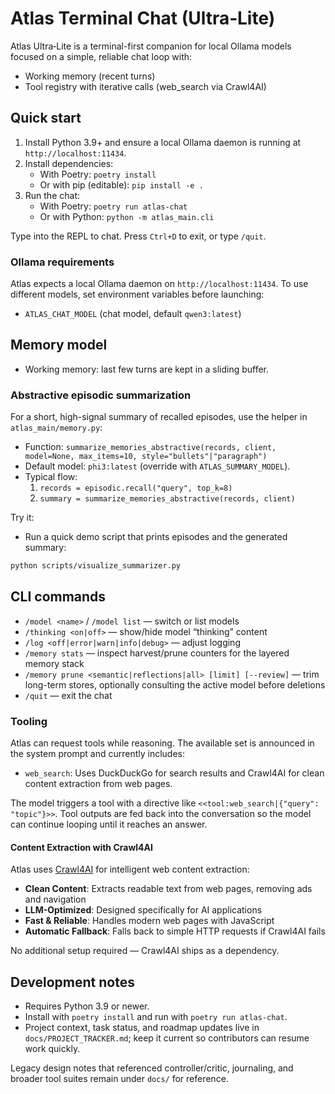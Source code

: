 # Atlas Terminal Chat (Ultra‑Lite)

Atlas Ultra‑Lite is a terminal-first companion for local Ollama models focused on a simple, reliable chat loop with:
- Working memory (recent turns)
- Tool registry with iterative calls (web_search via Crawl4AI)

## Quick start

1. Install Python 3.9+ and ensure a local Ollama daemon is running at `http://localhost:11434`.
2. Install dependencies:
   - With Poetry: `poetry install`
   - Or with pip (editable): `pip install -e .`
3. Run the chat:
   - With Poetry: `poetry run atlas-chat`
   - Or with Python: `python -m atlas_main.cli`

Type into the REPL to chat. Press `Ctrl+D` to exit, or type `/quit`.

### Ollama requirements

Atlas expects a local Ollama daemon on `http://localhost:11434`. To use different models, set environment variables before launching:
- `ATLAS_CHAT_MODEL` (chat model, default `qwen3:latest`)

## Memory model

- Working memory: last few turns are kept in a sliding buffer.

### Abstractive episodic summarization

For a short, high-signal summary of recalled episodes, use the helper in `atlas_main/memory.py`:

- Function: `summarize_memories_abstractive(records, client, model=None, max_items=10, style="bullets"|"paragraph")`
- Default model: `phi3:latest` (override with `ATLAS_SUMMARY_MODEL`).
- Typical flow:
   1. `records = episodic.recall("query", top_k=8)`
   2. `summary = summarize_memories_abstractive(records, client)`

Try it:

- Run a quick demo script that prints episodes and the generated summary:

```bash
python scripts/visualize_summarizer.py
```

## CLI commands

- `/model <name>` / `/model list` — switch or list models
- `/thinking <on|off>` — show/hide model “thinking” content
- `/log <off|error|warn|info|debug>` — adjust logging
- `/memory stats` — inspect harvest/prune counters for the layered memory stack
- `/memory prune <semantic|reflections|all> [limit] [--review]` — trim long-term stores, optionally consulting the active model before deletions
- `/quit` — exit the chat

### Tooling

Atlas can request tools while reasoning. The available set is announced in the system prompt and currently includes:

- `web_search`: Uses DuckDuckGo for search results and Crawl4AI for clean content extraction from web pages.

The model triggers a tool with a directive like `<<tool:web_search|{"query": "topic"}>>`. Tool outputs are fed back into the conversation so the model can continue looping until it reaches an answer.

#### Content Extraction with Crawl4AI

Atlas uses [Crawl4AI](https://github.com/unclecode/crawl4ai) for intelligent web content extraction:

- **Clean Content**: Extracts readable text from web pages, removing ads and navigation
- **LLM-Optimized**: Designed specifically for AI applications
- **Fast & Reliable**: Handles modern web pages with JavaScript
- **Automatic Fallback**: Falls back to simple HTTP requests if Crawl4AI fails

No additional setup required — Crawl4AI ships as a dependency.

## Development notes

- Requires Python 3.9 or newer.
- Install with `poetry install` and run with `poetry run atlas-chat`.
- Project context, task status, and roadmap updates live in `docs/PROJECT_TRACKER.md`; keep it current so contributors can resume work quickly.

Legacy design notes that referenced controller/critic, journaling, and broader tool suites remain under `docs/` for reference.
